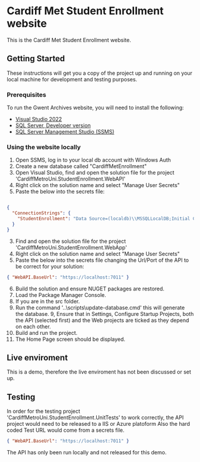 # Cardiff Met Student Enrollment website

This is the Cardiff Met Student Enrollment website.

## Getting Started

These instructions will get you a copy of the project up and running on your local machine for development and testing purposes. 

### Prerequisites

To run the Gwent Archives website, you will need to install the following: 

- [Visual Studio 2022](https://visualstudio.microsoft.com/)
- [SQL Server, Developer version](https://www.microsoft.com/en-us/sql-server/sql-server-downloads)
- [SQL Server Management Studio (SSMS)](https://docs.microsoft.com/en-us/sql/ssms/download-sql-server-management-studio-ssms?view=sql-server-ver15)


### Using the website locally
1. Open SSMS, log in to your local db account with Windows Auth
2. Create a new database called "CardiffMetEnrollment"
3. Open Visual Studio, find and open the solution file for the project 'CardiffMetroUni.StudentEnrollment.WebAPI'
4. Right click on the solution name and select "Manage User Secrets"
5. Paste the below into the secrets file:
```Json

{
  "ConnectionStrings": {
    "StudentEnrollment": "Data Source=(localdb)\\MSSQLLocalDB;Initial Catalog=CardiffMetroUni.StudentEnrollment;Integrated Security=True;"
  }
}
```

3. Find and open the solution file for the project 'CardiffMetroUni.StudentEnrollment.WebApp'
4. Right click on the solution name and select "Manage User Secrets"
5. Paste the below into the secrets file changing the Url/Port of the API to be correct for your solution:
```Json
{ "WebAPI.BaseUrl": "https://localhost:7011" }
```
6. Build the solution and ensure NUGET packages are restored.
6. Load the Package Manager Console.
7. If you are in the src folder.
8. Run the command '..\scripts\update-database.cmd' this will generate the database.
9, Ensure that in Settings, Configure Startup Projects, both the API (selected first) and the Web projects are ticked as they depend on each other.
6. Build and run the project.
7. The Home Page screen should be displayed.


## Live enviroment 

This is a demo, therefore the live enviroment has not been discussed or set up.

## Testing


In order for the testing project 'CardiffMetroUni.StudentEnrollment.UnitTests' to work correctly, the API project would need to be released to a IIS or Azure platoform
Also the hard coded Test URL would come from a secrets file.

```Json
{ "WebAPI.BaseUrl": "https://localhost:7011" }
```

The API has only been run locally and not released for this demo.
